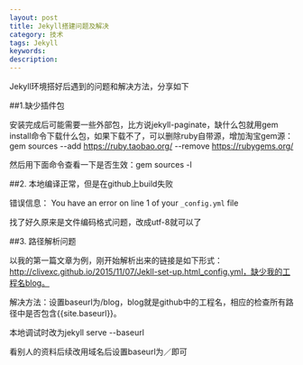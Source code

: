 ```yaml
---
layout: post
title: Jekyll搭建问题及解决
category: 技术
tags: Jekyll
keywords: 
description: 
---
```


Jekyll环境搭好后遇到的问题和解决方法，分享如下

##1.缺少插件包

安装完成后可能需要一些外部包，比方说jekyll-paginate，缺什么包就用gem install命令下载什么包，如果下载不了，可以删除ruby自带源，增加淘宝gem源：gem sources --add https://ruby.taobao.org/ --remove https://rubygems.org/

然后用下面命令查看一下是否生效：gem sources -l


##2. 本地编译正常，但是在github上build失败

错误信息： You have an error on line 1 of your `_config.yml` file

找了好久原来是文件编码格式问题，改成utf-8就可以了

##3. 路径解析问题

以我的第一篇文章为例，刚开始解析出来的链接是如下形式：http://clivexc.github.io/2015/11/07/Jekll-set-up.html_config.yml，缺少我的工程名blog。

解决方法：设置baseurl为/blog，blog就是github中的工程名，相应的检查所有路径中是否包含{{site.baseurl}}。

本地调试时改为jekyll serve --baseurl 

看别人的资料后续改用域名后设置baseurl为／即可

